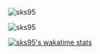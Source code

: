 <!--### Hi there 👋 -->

<!--
**sks95/sks95** is a ✨ _special_ ✨ repository because its `README.md` (this file) appears on your GitHub profile.

Here are some ideas to get you started:

- 🔭 I’m currently working on ...
- 🌱 I’m currently learning ...
- 👯 I’m looking to collaborate on ...
- 🤔 I’m looking for help with ...
- 💬 Ask me about ...
- 📫 How to reach me: ...
- 😄 Pronouns: ...
- ⚡ Fun fact: ...
-->
<p>
  <img src="https://github-readme-stats.vercel.app/api?username=sks95&show_icons=true&theme=dark" alt="sks95">
</p>
 
<p><img align="center" src="https://github-readme-stats.vercel.app/api/top-langs?username=sks95&show_icons=true&theme=dark&locale=en&layout=compact" alt="sks95" /></p>

[![sks95's wakatime stats](https://github-readme-stats.vercel.app/api/wakatime?username=sks95&theme=dark)](https://github.com/sks95)
